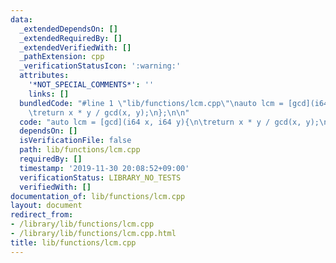 ```yaml
---
data:
  _extendedDependsOn: []
  _extendedRequiredBy: []
  _extendedVerifiedWith: []
  _pathExtension: cpp
  _verificationStatusIcon: ':warning:'
  attributes:
    '*NOT_SPECIAL_COMMENTS*': ''
    links: []
  bundledCode: "#line 1 \"lib/functions/lcm.cpp\"\nauto lcm = [gcd](i64 x, i64 y){\n\
    \treturn x * y / gcd(x, y);\n};\n\n"
  code: "auto lcm = [gcd](i64 x, i64 y){\n\treturn x * y / gcd(x, y);\n};\n\n"
  dependsOn: []
  isVerificationFile: false
  path: lib/functions/lcm.cpp
  requiredBy: []
  timestamp: '2019-11-30 20:08:52+09:00'
  verificationStatus: LIBRARY_NO_TESTS
  verifiedWith: []
documentation_of: lib/functions/lcm.cpp
layout: document
redirect_from:
- /library/lib/functions/lcm.cpp
- /library/lib/functions/lcm.cpp.html
title: lib/functions/lcm.cpp
---
```

